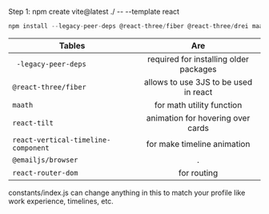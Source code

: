 Step 1:
npm create vite@latest ./ -- --template react

```javascript
npm install --legacy-peer-deps @react-three/fiber @react-three/drei maath react-tilt react-vertical-timeline-component @emailjs/browser framer-motion react-router-dom
```


| Tables                                  | Are           |
| ----------------------------------------|:-------------:| 
| ``` -legacy-peer-deps```                | required for installing older packages  |
| ```@react-three/fiber```                | allows to use 3JS to be used in react      |  
| ```maath```                             | for math utility function      |   
| ```react-tilt```                        | animation for hovering over cards      |  
| ```react-vertical-timeline-component``` | for make timeline animation       |  
| ```@emailjs/browser```                  |   .   |   
| ```react-router-dom```                  | for routing      |  


constants/index.js 
can change anything in this to match your profile like work experience, timelines, etc.



